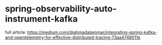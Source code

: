 # spring-observability-auto-instrument-kafka
full article: https://medium.com/@ahmadalammar/integrating-spring-kafka-and-opentelemetry-for-effective-distributed-tracing-73aa4748011e
